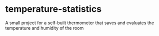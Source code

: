 # temperature-statistics
A small project for a self-built thermometer that saves and evaluates the temperature and humidity of the room
